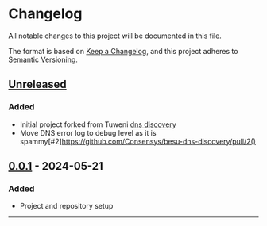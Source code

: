 # Changelog
All notable changes to this project will be documented in this file.

The format is based on [Keep a Changelog](https://keepachangelog.com/en/1.1.0/),
and this project adheres to [Semantic Versioning](https://semver.org/spec/v2.0.0.html).

## [Unreleased]

### Added

- Initial project forked from Tuweni [dns discovery](https://github.com/tmio/tuweni/tree/main/dns-discovery)
- Move DNS error log to debug level as it is spammy[#2]https://github.com/Consensys/besu-dns-discovery/pull/2()

## [0.0.1] - 2024-05-21

### Added

- Project and repository setup

---
[unreleased]: https://github.com/Consensys/besu-dns-discovery/compare/v0.0.1...HEAD
[0.0.1]: https://github.com/Consensys/besu-dns-discovery/releases/tag/v0.0.1
